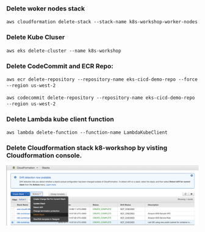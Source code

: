 ### Delete  woker nodes stack
```
aws cloudformation delete-stack --stack-name k8s-workshop-worker-nodes
```

### Delete Kube Cluser
```
aws eks delete-cluster --name k8s-workshop
```

### Delete CodeCommit and ECR Repo:
```
aws ecr delete-repository --repository-name eks-cicd-demo-repo --force --region us-west-2

aws codecommit delete-repository --repository-name eks-cicd-demo-repo --region us-west-2
```

### Delete Lambda kube client function
```
aws lambda delete-function --function-name LambdaKubeClient
```

### Delete Cloudformation stack k8-workshop by visting Cloudformation console.

![](./images/delete-cfn-stack.png)